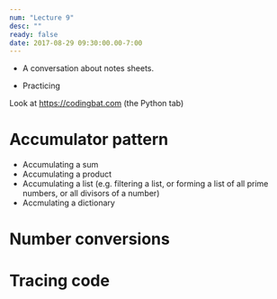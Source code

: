 ```yaml
---
num: "Lecture 9"
desc: ""
ready: false
date: 2017-08-29 09:30:00.00-7:00
---
```


* A conversation about notes sheets.

* Practicing 

Look at <https://codingbat.com>  (the Python tab)

# Accumulator pattern

* Accumulating a sum
* Accumulating a product
* Accumulating a list (e.g. filtering a list, or forming a list of all prime numbers, or all divisors of a number)
* Accmulating a dictionary

# Number conversions

# Tracing code
